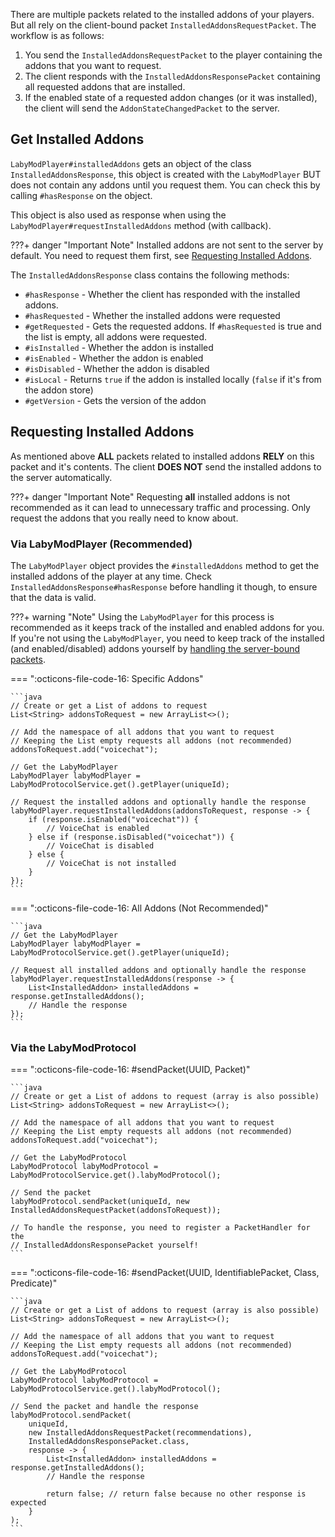 There are multiple packets related to the installed addons of your players. But all rely on the client-bound packet
`InstalledAddonsRequestPacket`.
The workflow is as follows:

1. You send the `InstalledAddonsRequestPacket` to the player containing the addons that you want to request.
2. The client responds with the `InstalledAddonsResponsePacket` containing all requested addons that are installed.
3. If the enabled state of a requested addon changes (or it was installed), the client will send the
   `AddonStateChangedPacket` to the server.

## Get Installed Addons

`LabyModPlayer#installedAddons` gets an object of the class `InstalledAddonsResponse`, this object is created with the `LabyModPlayer` BUT does not contain any addons until you request them. You can check this by calling `#hasResponse` on the object.

This object is also used as response when using the `LabyModPlayer#requestInstalledAddons` method (with callback).

???+ danger "Important Note"
    Installed addons are not sent to the server by default. You need to request them first, see [Requesting Installed Addons](#requesting-installed-addons).

The `InstalledAddonsResponse` class contains the following methods:

- `#hasResponse` - Whether the client has responded with the installed addons.
- `#hasRequested` - Whether the installed addons were requested
- `#getRequested` - Gets the requested addons. If `#hasRequested` is true and the list is empty, all addons were requested.
- `#isInstalled` - Whether the addon is installed
- `#isEnabled` - Whether the addon is enabled
- `#isDisabled` - Whether the addon is disabled
- `#isLocal` - Returns `true` if the addon is installed locally (`false` if it's from the addon store)
- `#getVersion` - Gets the version of the addon

## Requesting Installed Addons

As mentioned above **ALL** packets related to installed addons **RELY** on this packet and it's contents. The client **DOES NOT** send the installed addons to the server automatically.

???+ danger "Important Note"
      Requesting **all** installed addons is not recommended as it can lead to unnecessary traffic and processing. Only request the addons that you really need to know about.

### Via LabyModPlayer (Recommended)

The `LabyModPlayer` object provides the `#installedAddons` method to get the installed addons of the player at any time. Check `InstalledAddonsResponse#hasResponse` before handling it though, to ensure that the data is valid.

???+ warning "Note"
    Using the `LabyModPlayer` for this process is recommended as it keeps track of the installed and enabled addons for you. If you're not using the `LabyModPlayer`, you need to keep track of the installed (and enabled/disabled) addons yourself by [handling the server-bound packets](../../protocols.md#registering-handlers).

=== ":octicons-file-code-16: Specific Addons"

    ```java
    // Create or get a List of addons to request
    List<String> addonsToRequest = new ArrayList<>();
    
    // Add the namespace of all addons that you want to request
    // Keeping the List empty requests all addons (not recommended)
    addonsToRequest.add("voicechat");

    // Get the LabyModPlayer
    LabyModPlayer labyModPlayer = LabyModProtocolService.get().getPlayer(uniqueId);
    
    // Request the installed addons and optionally handle the response
    labyModPlayer.requestInstalledAddons(addonsToRequest, response -> {
        if (response.isEnabled("voicechat")) {
            // VoiceChat is enabled
        } else if (response.isDisabled("voicechat")) {
            // VoiceChat is disabled
        } else {
            // VoiceChat is not installed
        }
    });
    ```

=== ":octicons-file-code-16: All Addons (Not Recommended)"

    ```java
    // Get the LabyModPlayer
    LabyModPlayer labyModPlayer = LabyModProtocolService.get().getPlayer(uniqueId);
    
    // Request all installed addons and optionally handle the response
    labyModPlayer.requestInstalledAddons(response -> {
        List<InstalledAddon> installedAddons = response.getInstalledAddons();
        // Handle the response
    });
    ```

### Via the LabyModProtocol

=== ":octicons-file-code-16: #sendPacket(UUID, Packet)"

    ```java
    // Create or get a List of addons to request (array is also possible)
    List<String> addonsToRequest = new ArrayList<>();
    
    // Add the namespace of all addons that you want to request
    // Keeping the List empty requests all addons (not recommended)
    addonsToRequest.add("voicechat");

    // Get the LabyModProtocol
    LabyModProtocol labyModProtocol = LabyModProtocolService.get().labyModProtocol();

    // Send the packet
    labyModProtocol.sendPacket(uniqueId, new InstalledAddonsRequestPacket(addonsToRequest));

    // To handle the response, you need to register a PacketHandler for the 
    // InstalledAddonsResponsePacket yourself!
    ```

=== ":octicons-file-code-16: #sendPacket(UUID, IdentifiablePacket, Class, Predicate)"

    ```java
    // Create or get a List of addons to request (array is also possible)
    List<String> addonsToRequest = new ArrayList<>();
    
    // Add the namespace of all addons that you want to request
    // Keeping the List empty requests all addons (not recommended)
    addonsToRequest.add("voicechat");

    // Get the LabyModProtocol
    LabyModProtocol labyModProtocol = LabyModProtocolService.get().labyModProtocol();

    // Send the packet and handle the response
    labyModProtocol.sendPacket(
        uniqueId,
        new InstalledAddonsRequestPacket(recommendations),
        InstalledAddonsResponsePacket.class,
        response -> {
            List<InstalledAddon> installedAddons = response.getInstalledAddons();
            // Handle the response

            return false; // return false because no other response is expected
        }
    );
    ```
